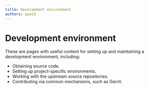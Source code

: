 ```yaml
---
title: Development environment
authors: quaid
---
```


# Development environment

These are pages with useful content for setting up and maintaining a development environment, including:

*   Obtaining source code.
*   Setting up project-specific environments.
*   Working with the upstream source repositories.
*   Contributing via common mechanisms, such as Gerrit.
